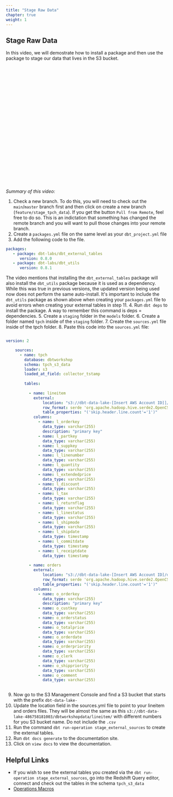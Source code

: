 ```yaml
---
title: "Stage Raw Data"
chapter: true
weight: 1
---
```


## Stage Raw Data

In this video, we will demostrate how to install a package and then use the package to stage our data that lives in the S3 bucket.

<script src="https://fast.wistia.com/embed/medias/s2f0zjie0o.jsonp" async></script><script src="https://fast.wistia.com/assets/external/E-v1.js" async></script><div class="wistia_responsive_padding" style="padding:73.13% 0 0 0;position:relative;"><div class="wistia_responsive_wrapper" style="height:100%;left:0;position:absolute;top:0;width:100%;"><div class="wistia_embed wistia_async_s2f0zjie0o videoFoam=true" style="height:100%;position:relative;width:100%"><div class="wistia_swatch" style="height:100%;left:0;opacity:0;overflow:hidden;position:absolute;top:0;transition:opacity 200ms;width:100%;"><img src="https://fast.wistia.com/embed/medias/s2f0zjie0o/swatch" style="filter:blur(5px);height:100%;object-fit:contain;width:100%;" alt="" aria-hidden="true" onload="this.parentNode.style.opacity=1;" /></div></div></div></div>

*Summary of this video:*

1. Check a new branch. To do this, you will need to check out the `main`/`master` branch first and then click on create a new branch (`feature/stage_tpch_data`). If you get the button `Pull from Remote`, feel free to do so. This is an indictation that something has changed the remote branch and you will want to pull those changes into your remote branch. 
2. Create a `packages.yml` file on the same level as your `dbt_project.yml` file
3. Add the following code to the file. 

```yml 
packages:
   - package: dbt-labs/dbt_external_tables
      version: 0.8.0
   - package: dbt-labs/dbt_utils
      version: 0.8.1  
```

The video mentions that installing the `dbt_external_tables` package will also install the `dbt_utils` package because it is used as a dependency. While this was true in previous versions, the updated version being used now does not perform the same auto-install. It's important to include the `dbt_utils` package as shown above when creating your `packages.yml` file to avoid errors when creating your external tables in step 11.
4. Run `dbt deps` to install the package. A way to remember this command is deps = dependencies. 
5. Create a `staging` folder in the `models` folder. 
6. Create a folder named `tpch` inside of the `staging` folder.
7. Create the `sources.yml` file inside of the tpch folder.
8. Paste this code into the `sources.yml` file: 

```yml 

version: 2

    sources:
      - name: tpch
        database: dbtworkshop
        schema: tpch_s3_data
        loader: s3
        loaded_at_field: collector_tstamp
      
        tables:
                
          - name: lineitem
            external:
                location: "s3://dbt-data-lake-[Insert AWS Account ID]]/dbtworkshopdata/lineitem/" 
                row_format: serde 'org.apache.hadoop.hive.serde2.OpenCSVSerde'
                table_properties: "('skip.header.line.count'='1')"
            columns:
              - name: l_orderkey
                data_type: varchar(255)
                description: "primary key"
              - name: l_partkey
                data_type: varchar(255)
              - name: l_suppkey
                data_type: varchar(255)
              - name: l_linenumber
                data_type: varchar(255)
              - name: l_quantity
                data_type: varchar(255)            
              - name: l_extendedprice
                data_type: varchar(255)
              - name: l_discount
                data_type: varchar(255)
              - name: l_tax
                data_type: varchar(255)                       
              - name: l_returnflag
                data_type: varchar(255)  
              - name: l_linestatus
                data_type: varchar(255)   
              - name: l_shipmode
                data_type: varchar(255)             
              - name: l_shipdate
                data_type: timestamp  
              - name: l_commitdate
                data_type: timestamp
              - name: l_receiptdate
                data_type: timestamp           
         
          - name: orders
            external:
                location: "s3://dbt-data-lake-[Insert AWS Account ID]/dbtworkshopdata/orders/"      
                row_format: serde 'org.apache.hadoop.hive.serde2.OpenCSVSerde'
                table_properties: "('skip.header.line.count'='1')"
            columns:
              - name: o_orderkey
                data_type: varchar(255)
                description: "primary key"
              - name: o_custkey
                data_type: varchar(255)
              - name: o_orderstatus
                data_type: varchar(255)
              - name: o_totalprice
                data_type: varchar(255)
              - name: o_orderdate
                data_type: varchar(255)
              - name: o_orderpriority
                data_type: varchar(255)
              - name: o_clerk
                data_type: varchar(255)
              - name: o_shippriority
                data_type: varchar(255)
              - name: o_comment
                data_type: varchar(255)
     
```

9. Now go to the S3 Management Console and find a S3 bucket that starts with the prefix `dbt-data-lake-`
10. Update the location field in the sources.yml file to point to your lineitem and orders files. They will be almost the same as this `s3://dbt-data-lake-486758181003/dbtworkshopdata/lineitem/` with different numbers for you S3 bucket name. Do not include the `.csv`
11. Run the command `dbt run-operation stage_external_sources` to create the external tables.
12. Run `dbt docs generate` to the documentation site. 
13. Click on `view docs` to view the documentation.



## Helpful Links 
- If you wish to see the external tables you created via the `dbt run-operation stage_external_sources`, go into the Redshift Query editor, connect and check out the tables in the schema `tpch_s3_data`
- [Operations Macros](https://docs.getdbt.com/reference/commands/run-operation)
